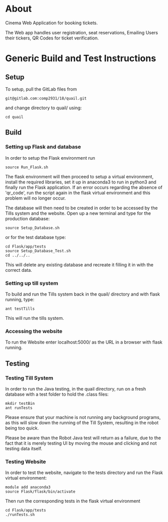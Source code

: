 # About
Cinema Web Application for booking tickets. 

The Web app handles user registration, seat reservations, Emailing Users their tickers, QR Codes for ticket verification.

# Generic Build and Test Instructions

## Setup

To setup, pull the GitLab files from

	git@gitlab.com:comp2931/18/quail.git

and change directory to quail/ using:

	cd quail

## Build

### Setting up Flask and database

In order to setup the Flask environment run

	source Run_Flask.sh

The flask environment will then proceed to setup a virtual environment, install the required libraries, set it up in anaconda3 to run in python3 and finally run the Flask application. If an error occurs regarding the absence of 'qr_code', run the script again in the flask virtual environment and this problem will no longer occur.

The database will then need to be created in order to be accessed by the Tills system and the website. Open up a new terminal and type for the production database:

	source Setup_Database.sh

or for the test database type:

	cd Flask/app/tests
	source Setup_Database_Test.sh
	cd ../../..

This will delete any existing database and recreate it filling it in with the correct data.

### Setting up till system

To build and run the Tills system back in the quail/ directory and with flask running, type:

	ant testTills

This will run the tills system.

### Accessing the website

To run the Website enter localhost:5000/ as the URL in a browser with flask running.

## Testing

### Testing Till System

In order to run the Java testing, in the quail directory, run on a fresh database with a test folder to hold the .class files:
	
	mkdir testBin
	ant runTests

Please ensure that your machine is not running any background programs, as this will slow down the running of the Till System, resulting in the robot being too quick.

Please be aware than the Robot Java test will return as a failure, due to the fact that it is merely testing UI by moving the mouse and clicking and not testing data itself.

### Testing Website

In order to test the website, navigate to the tests directory and run the Flask virtual environment:

	module add anaconda3
	source Flask/flask/bin/activate

Then run the corresponding tests in the flask virtual environment

	cd Flask/app/tests
	./runTests.sh

	
